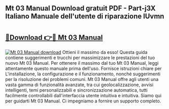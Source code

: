 ## Mt 03 Manual Download gratuit PDF - Part-j3X Italiano Manuale dell'utente di riparazione lUvmn

# <h2><a href="http://dfa4ei.blite.top/?on=Mt+03+Manual">🔗Download 👉🔴 Mt 03 Manual</a></h2>

[![Mt 03 Manual download](https://i.imgur.com/lujVjoI.png)](http://dfa4ei.blite.top/?on=Mt+03+Manual)
Ottieni il massimo da esso! Questa guida contiene suggerimenti e trucchi per massimizzare le prestazioni del tuo nuovo Mt 03 Manual. Per ottenere il massimo dal tuo Mt 03 Manual, leggi attentamente questo manuale prima dell'uso. Fornisce istruzioni chiare per L'installazione, la configurazione e il funzionamento, nonché suggerimenti per la risoluzione dei problemi comuni. Mt 03 Manual offre agli utenti una vasta gamma di funzionalità avanzate, tra cui geolocalizzazione, avvisi intelligenti, temi personalizzabili e sincronizzazione automatica, tutti facilmente controllabili dall'interfaccia utente intuitiva e intuitiva. Siamo qui per guidarti Mt 03 Manual. Ci impegniamo a fornire un supporto completo.
